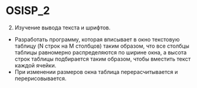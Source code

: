 # OSISP_2
2. Изучение вывода текста и шрифтов.

- Разработать программу, которая вписывает в окно текстовую таблицу (N строк на M столбцов) таким образом, что все столбцы таблицы равномерно 
распределяются по ширине окна, а высота строк таблицы подбирается таким образом, чтобы вместить текст каждой ячейки.
- При изменении размеров окна таблица перерасчитывается и перерисовывается.
